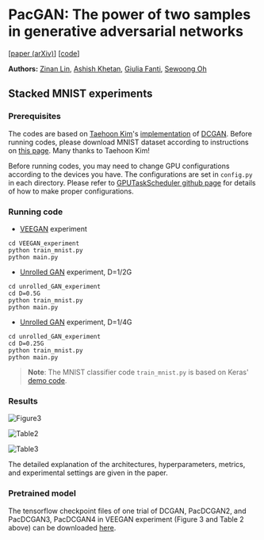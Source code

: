 # PacGAN: The power of two samples in generative adversarial networks

[[paper (arXiv)](https://arxiv.org/abs/1712.04086)] [[code](https://github.com/fjxmlzn/PacGAN)]

**Authors:** [Zinan Lin](http://www.andrew.cmu.edu/user/zinanl/), [Ashish Khetan](http://web.engr.illinois.edu/~khetan2/), [Giulia Fanti](https://www.andrew.cmu.edu/user/gfanti/), [Sewoong Oh](http://web.engr.illinois.edu/~swoh/)

## Stacked MNIST experiments

### Prerequisites
The codes are based on [Taehoon Kim](https://carpedm20.github.io/)'s [implementation](https://github.com/carpedm20/DCGAN-tensorflow) of [DCGAN](https://arxiv.org/abs/1511.06434). Before running codes, please download MNIST dataset according to instructions on [this page](https://github.com/carpedm20/DCGAN-tensorflow). Many thanks to Taehoon Kim!

Before running codes, you may need to change GPU configurations according to the devices you have. The configurations are set in `config.py` in each directory. Please refer to [GPUTaskScheduler github page](https://github.com/fjxmlzn/GPUTaskScheduler) for details of how to make proper configurations.

### Running code
* [VEEGAN](https://arxiv.org/abs/1705.07761) experiment
```
cd VEEGAN_experiment
python train_mnist.py
python main.py
```

* [Unrolled GAN](https://arxiv.org/abs/1611.02163) experiment, D=1/2G
```
cd unrolled_GAN_experiment
cd D=0.5G
python train_mnist.py
python main.py
```

* [Unrolled GAN](https://arxiv.org/abs/1611.02163) experiment, D=1/4G
```
cd unrolled_GAN_experiment
cd D=0.25G
python train_mnist.py
python main.py
```

> **Note**: The MNIST classifier code `train_mnist.py` is based on Keras' [demo code](https://github.com/keras-team/keras/blob/master/examples/mnist_cnn.py).

### Results
![Figure3](https://github.com/fjxmlzn/PacGAN/blob/master/stacked_MNIST_experiments/results/Figure3.png)

![Table2](https://github.com/fjxmlzn/PacGAN/blob/master/stacked_MNIST_experiments/results/Table2.png)

![Table3](https://github.com/fjxmlzn/PacGAN/blob/master/stacked_MNIST_experiments/results/Table3.png)

The detailed explanation of the architectures, hyperparameters, metrics, and experimental settings are given in the paper.

### Pretrained model
The tensorflow checkpoint files of one trial of DCGAN, PacDCGAN2, and PacDCGAN3, PacDCGAN4 in VEEGAN experiment (Figure 3 and Table 2 above) can be downloaded [here](https://drive.google.com/file/d/12imGN6sR7VeHp7uW0-vDNorfRGmu7jej/view?usp=sharing).